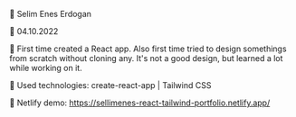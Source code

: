 🔷 Selim Enes Erdogan

🔷 04.10.2022

🔷 First time created a React app. Also first time tried to design somethings from scratch without cloning any. It's not a good design, but learned a lot while working on it.

🔷 Used technologies: create-react-app | Tailwind CSS

🔷 Netlify demo: https://sellimenes-react-tailwind-portfolio.netlify.app/
